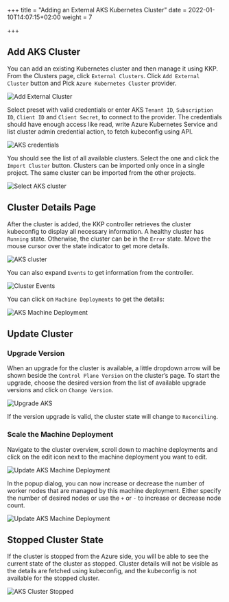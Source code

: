 +++
title = "Adding an External AKS Kubernetes Cluster"
date = 2022-01-10T14:07:15+02:00
weight = 7

+++

## Add AKS Cluster

You can add an existing Kubernetes cluster and then manage it using KKP. From the Clusters page, click `External Clusters`.
Click `Add External Cluster` button and Pick `Azure Kubernetes Cluster` provider.

![Add External Cluster](/img/kubermatic/v2.19/tutorials/external_clusters/add_external_cluster.png "Add External Cluster")

Select preset with valid credentials or enter AKS `Tenant ID`, `Subscription ID`, `Client ID` and  `Client Secret`, to connect to the provider.
The credentials should have enough access like read, write Azure Kubernetes Service and list cluster admin credential action, to fetch kubeconfig using API.

![AKS credentials](/img/kubermatic/v2.19/tutorials/external_clusters/aks_credentials.png "AKS credentials")

You should see the list of all available clusters. Select the one and click the `Import Cluster` button. Clusters can be imported only once in a single project. The same cluster can be imported from the other projects.

![Select AKS cluster](/img/kubermatic/v2.19/tutorials/external_clusters/select_aks_cluster.png "Select AKS cluster")

## Cluster Details Page

After the cluster is added, the KKP controller retrieves the cluster kubeconfig to display all necessary information.
A healthy cluster has `Running` state. Otherwise, the cluster can be in the `Error` state. Move the mouse cursor over the state indicator to get more details.

![AKS cluster](/img/kubermatic/v2.19/tutorials/external_clusters/aks_details.png "AKS cluster")

You can also expand `Events` to get information from the controller.

![Cluster Events](/img/kubermatic/v2.19/tutorials/external_clusters/events.png "Cluster Events")

You can click on `Machine Deployments` to get the details:

![AKS Machine Deployment](/img/kubermatic/v2.19/tutorials/external_clusters/aks_machine_deployments.png "AKS Machine Deployment")

## Update Cluster

### Upgrade Version

When an upgrade for the cluster is available, a little dropdown arrow will be shown beside the `Control Plane Version` on the cluster’s page.
To start the upgrade, choose the desired version from the list of available upgrade versions and click on `Change Version`.

![Upgrade AKS](/img/kubermatic/v2.19/tutorials/external_clusters/upgrade_aks.png "Upgrade AKS")

If the version upgrade is valid, the cluster state will change to `Reconciling`.

### Scale the Machine Deployment

Navigate to the cluster overview, scroll down to machine deployments and click on the edit icon next to the machine deployment you want to edit.

![Update AKS Machine Deployment](/img/kubermatic/v2.19/tutorials/external_clusters/edit_md.png "Update AKS Machine Deployment")

In the popup dialog, you can now increase or decrease the number of worker nodes that are managed by this machine deployment.
Either specify the number of desired nodes or use the `+` or `-` to increase or decrease node count.

![Update AKS Machine Deployment](/img/kubermatic/v2.19/tutorials/external_clusters/update_aks_md.png "Update AKS Machine Deployment")

## Stopped Cluster State

If the cluster is stopped from the Azure side, you will be able to see the current state of the cluster as stopped.
Cluster details will not be visible as the details are fetched using kubeconfig, and the kubeconfig is not available for the stopped cluster.

![AKS Cluster Stopped](/img/kubermatic/v2.19/tutorials/external_clusters/aks_stopped.png "AKS Cluster Stopped")